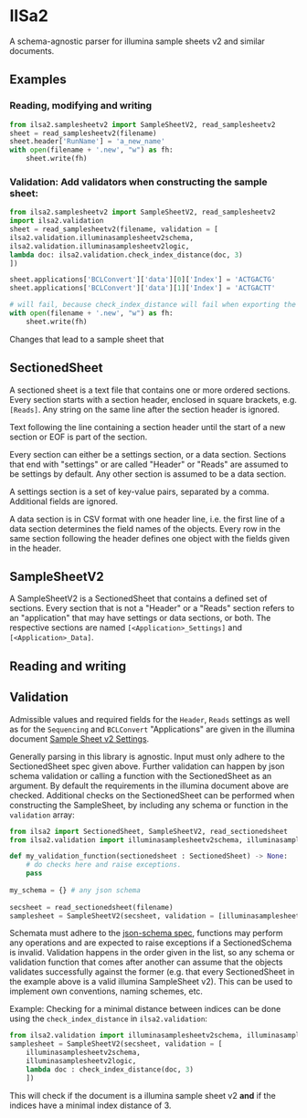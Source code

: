 # IlSa2

A schema-agnostic parser for illumina sample sheets v2 and similar documents.

## Examples

### Reading, modifying and writing
``` python
from ilsa2.samplesheetv2 import SampleSheetV2, read_samplesheetv2
sheet = read_samplesheetv2(filename)
sheet.header['RunName'] = 'a_new_name'
with open(filename + '.new', "w") as fh:
    sheet.write(fh)
```

### Validation: Add validators when constructing the sample sheet:
``` python
from ilsa2.samplesheetv2 import SampleSheetV2, read_samplesheetv2
import ilsa2.validation
sheet = read_samplesheetv2(filename, validation = [
ilsa2.validation.illuminasamplesheetv2schema,
ilsa2.validation.illuminasamplesheetv2logic,
lambda doc: ilsa2.validation.check_index_distance(doc, 3)
])

sheet.applications['BCLConvert']['data'][0]['Index'] = 'ACTGACTG'
sheet.applications['BCLConvert']['data'][1]['Index'] = 'ACTGACTT'

# will fail, because check_index_distance will fail when exporting the sheet:
with open(filename + '.new', "w") as fh:
    sheet.write(fh)
```

Changes that lead to a sample sheet that 

## SectionedSheet
A sectioned sheet is a text file that contains one or more ordered sections. Every section starts with a section header, enclosed in square brackets, e.g. `[Reads]`. Any string on the same line after the section header is ignored.

Text following the line containing a section header until the start of a new section or EOF is part of the section.

Every section can either be a settings section, or a data section. Sections that end with "settings" or are called "Header" or "Reads" are assumed to be settings by default. Any other section is assumed to be a data section.

A settings section is a set of key-value pairs, separated by a comma. Additional fields are ignored.

A data section is in CSV format with one header line, i.e. the first line of a data section determines the field names of the objects. Every row in the same section following the header defines one object with the fields given in the header.

## SampleSheetV2
A SampleSheetV2 is a SectionedSheet that contains a defined set of sections. Every section that is not a "Header" or a "Reads" section refers to an "application" that may have settings or data sections, or both. The respective sections are named `[<Application>_Settings]` and `[<Application>_Data]`.

## Reading and writing

## Validation
Admissible values and required fields for the `Header`, `Reads` settings as well as for the `Sequencing` and `BCLConvert` "Applications" are given in the illumina document
[Sample Sheet v2 Settings](https://support-docs.illumina.com/IN/NextSeq10002000/Content/SHARE/SampleSheetv2/SampleSheetValidation_fNS_m2000_m1000.htm).

Generally parsing in this library is agnostic. Input must only adhere to the SectionedSheet spec given above. Further validation can happen by json schema validation or calling a function with the SectionedSheet as an argument. By default the requirements in the illumina document above are checked. Additional checks on the SectionedSheet can be performed when constructing the SampleSheet, by including any schema or function in the `validation` array:

``` python
from ilsa2 import SectionedSheet, SampleSheetV2, read_sectionedsheet
from ilsa2.validation import illuminasamplesheetv2schema, illuminasamplesheetv2logic

def my_validation_function(sectionedsheet : SectionedSheet) -> None:
    # do checks here and raise exceptions.
    pass
    
my_schema = {} # any json schema
    
secsheet = read_sectionedsheet(filename)
samplesheet = SampleSheetV2(secsheet, validation = [illuminasamplesheetv2schema, illuminasamplesheetv2logic, my_validation_function, my_schema])
```

Schemata must adhere to the [json-schema spec](https://json-schema.org/draft/2020-12/json-schema-validation.html), functions may perform any operations and are expected to raise exceptions if a SectionedSchema is invalid. Validation happens in the order given in the list, so any schema or validation function that comes after another can assume that the objects validates successfully against the former (e.g. that every SectionedSheet in the example above is a valid illumina SampleSheet v2). This can be used to implement own conventions, naming schemes, etc.

Example: Checking for a minimal distance between indices can be done using the `check_index_distance` in `ilsa2.validation`:

``` python
from ilsa2.validation import illuminasamplesheetv2schema, illuminasamplesheetv2logic, nextseq1k2kschema, check_index_distance
samplesheet = SampleSheetV2(secsheet, validation = [
    illuminasamplesheetv2schema, 
    illuminasamplesheetv2logic, 
    lambda doc : check_index_distance(doc, 3)
    ])
```

This will check if the document is a illumina sample sheet v2 **and** if the indices have a minimal index distance of 3.

